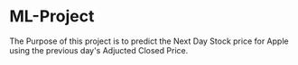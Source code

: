 # ML-Project
The Purpose of this project is to predict the Next Day Stock price for Apple using the previous day's Adjucted Closed Price. 
